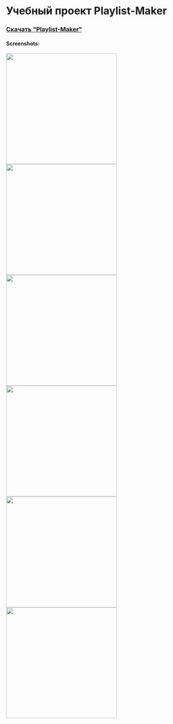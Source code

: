 # Учебный проект Playlist-Maker

### [Скачать "Playlist-Maker"](https://github.com/menta1/Playlist-Maker/releases/download/pet_proj/Playlist.Maker.apk)

#### Screenshots:
<img src="https://github.com/menta1/Playlist-Maker/assets/81776684/91877f7f-124d-4bf0-aeeb-6f82d0989fe3" width="300">
<img src="https://github.com/menta1/Playlist-Maker/assets/81776684/e8f64334-ca45-4e57-a3ef-b6f85f520c33" width="300">
<img src="https://github.com/menta1/Playlist-Maker/assets/81776684/53069672-bc7e-499d-a36c-682f444811e1" width="300">
<img src="https://github.com/menta1/Playlist-Maker/assets/81776684/e5a1d9b7-8a3f-4acf-a00c-7a1e15ff83e5" width="300">
<img src="https://github.com/menta1/Playlist-Maker/assets/81776684/5b6249bf-d073-42c2-a13c-a8c667fa16fc" width="300">
<img src="https://github.com/menta1/Playlist-Maker/assets/81776684/0e813965-5d11-480b-8c60-375e29aea786" width="300">
